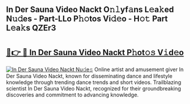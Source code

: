 ## In Der Sauna Video Nackt O𝚗𝚕yf𝚊ns L𝚎a𝚔ed N𝚞𝚍es - Part-LLo P𝚑𝚘tos Vi𝚍𝚎o - H𝚘𝚝 Part L𝚎a𝚔s QZEr3

# <h2><a href="http://kfcctrg.oniu.top/?m=In+Der+Sauna+Video+Nackt">🔗👉 🔴 In Der Sauna Video Nackt P𝚑ot𝚘𝚜 V𝚒d𝚎o</a></h2>

[![In Der Sauna Video Nackt Nu𝚍e𝚜](https://i.imgur.com/0qMVB7G.gif)](http://kfcctrg.oniu.top/?m=In+Der+Sauna+Video+Nackt)
Online artist and amusement giver In Der Sauna Video Nackt, known for disseminating dance and lifestyle knowledge through trending dance trends and short videos. Trailblazing scientist In Der Sauna Video Nackt, recognized for their groundbreaking discoveries and commitment to advancing knowledge.  
